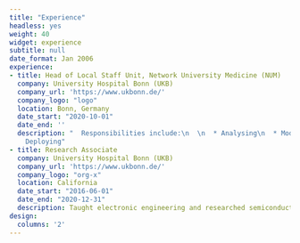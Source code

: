 ```yaml
---
title: "Experience"
headless: yes
weight: 40
widget: experience
subtitle: null
date_format: Jan 2006
experience:
- title: Head of Local Staff Unit, Network University Medicine (NUM)
  company: University Hospital Bonn (UKB)
  company_url: 'https://www.ukbonn.de/'
  company_logo: "logo"
  location: Bonn, Germany
  date_start: "2020-10-01"
  date_end: ''
  description: "  Responsibilities include:\n  \n  * Analysing\n  * Modelling\n  *
    Deploying"
- title: Research Associate
  company: University Hospital Bonn (UKB)
  company_url: 'https://www.ukbonn.de/'
  company_logo: "org-x"
  location: California
  date_start: "2016-06-01"
  date_end: "2020-12-31"
  description: Taught electronic engineering and researched semiconductor physics.
design:
  columns: '2'
---
```

